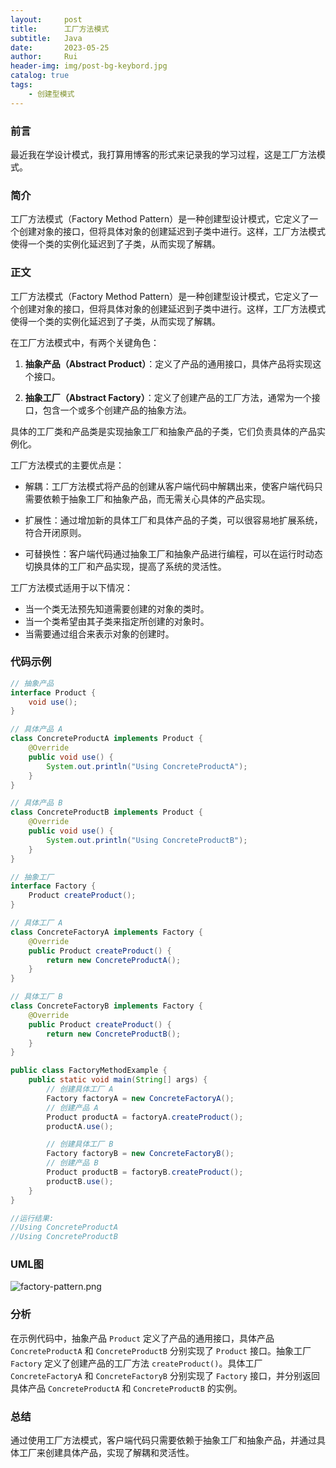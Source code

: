 ```yaml
---
layout:     post
title:      工厂方法模式
subtitle:   Java
date:       2023-05-25
author:     Rui
header-img: img/post-bg-keybord.jpg
catalog: true
tags:
    - 创建型模式
---
```

### 前言
最近我在学设计模式，我打算用博客的形式来记录我的学习过程，这是工厂方法模式。
### 简介
工厂方法模式（Factory Method Pattern）是一种创建型设计模式，它定义了一个创建对象的接口，但将具体对象的创建延迟到子类中进行。这样，工厂方法模式使得一个类的实例化延迟到了子类，从而实现了解耦。
### 正文
工厂方法模式（Factory Method Pattern）是一种创建型设计模式，它定义了一个创建对象的接口，但将具体对象的创建延迟到子类中进行。这样，工厂方法模式使得一个类的实例化延迟到了子类，从而实现了解耦。

在工厂方法模式中，有两个关键角色：

1. **抽象产品（Abstract Product）**：定义了产品的通用接口，具体产品将实现这个接口。

2. **抽象工厂（Abstract Factory）**：定义了创建产品的工厂方法，通常为一个接口，包含一个或多个创建产品的抽象方法。

具体的工厂类和产品类是实现抽象工厂和抽象产品的子类，它们负责具体的产品实例化。

工厂方法模式的主要优点是：

- 解耦：工厂方法模式将产品的创建从客户端代码中解耦出来，使客户端代码只需要依赖于抽象工厂和抽象产品，而无需关心具体的产品实现。

- 扩展性：通过增加新的具体工厂和具体产品的子类，可以很容易地扩展系统，符合开闭原则。

- 可替换性：客户端代码通过抽象工厂和抽象产品进行编程，可以在运行时动态切换具体的工厂和产品实现，提高了系统的灵活性。

工厂方法模式适用于以下情况：

- 当一个类无法预先知道需要创建的对象的类时。
- 当一个类希望由其子类来指定所创建的对象时。
- 当需要通过组合来表示对象的创建时。


### 代码示例
```java
// 抽象产品
interface Product {
    void use();
}

// 具体产品 A
class ConcreteProductA implements Product {
    @Override
    public void use() {
        System.out.println("Using ConcreteProductA");
    }
}

// 具体产品 B
class ConcreteProductB implements Product {
    @Override
    public void use() {
        System.out.println("Using ConcreteProductB");
    }
}

// 抽象工厂
interface Factory {
    Product createProduct();
}

// 具体工厂 A
class ConcreteFactoryA implements Factory {
    @Override
    public Product createProduct() {
        return new ConcreteProductA();
    }
}

// 具体工厂 B
class ConcreteFactoryB implements Factory {
    @Override
    public Product createProduct() {
        return new ConcreteProductB();
    }
}

public class FactoryMethodExample {
    public static void main(String[] args) {
        // 创建具体工厂 A
        Factory factoryA = new ConcreteFactoryA();
        // 创建产品 A
        Product productA = factoryA.createProduct();
        productA.use();

        // 创建具体工厂 B
        Factory factoryB = new ConcreteFactoryB();
        // 创建产品 B
        Product productB = factoryB.createProduct();
        productB.use();
    }
}

//运行结果:
//Using ConcreteProductA
//Using ConcreteProductB

```
### UML图
![factory-pattern.png](https://i.postimg.cc/3wML09D2/factory-pattern.png)
### 分析
在示例代码中，抽象产品 `Product` 定义了产品的通用接口，具体产品 `ConcreteProductA` 和 `ConcreteProductB` 分别实现了 `Product` 接口。抽象工厂 `Factory` 定义了创建产品的工厂方法 `createProduct()`。具体工厂 `ConcreteFactoryA` 和 `ConcreteFactoryB` 分别实现了 `Factory` 接口，并分别返回具体产品 `ConcreteProductA` 和 `ConcreteProductB` 的实例。

### 总结
通过使用工厂方法模式，客户端代码只需要依赖于抽象工厂和抽象产品，并通过具体工厂来创建具体产品，实现了解耦和灵活性。